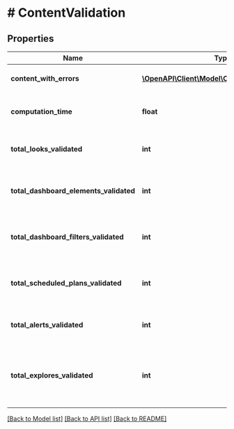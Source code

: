# # ContentValidation

## Properties

Name | Type | Description | Notes
------------ | ------------- | ------------- | -------------
**content_with_errors** | [**\OpenAPI\Client\Model\ContentValidatorError[]**](ContentValidatorError.md) | A list of content errors | [optional] [readonly]
**computation_time** | **float** | Duration of content validation in seconds | [optional] [readonly]
**total_looks_validated** | **int** | The number of looks validated | [optional] [readonly]
**total_dashboard_elements_validated** | **int** | The number of dashboard elements validated | [optional] [readonly]
**total_dashboard_filters_validated** | **int** | The number of dashboard filters validated | [optional] [readonly]
**total_scheduled_plans_validated** | **int** | The number of scheduled plans validated | [optional] [readonly]
**total_alerts_validated** | **int** | The number of alerts validated | [optional] [readonly]
**total_explores_validated** | **int** | The number of explores used across all content validated | [optional] [readonly]

[[Back to Model list]](../../README.md#models) [[Back to API list]](../../README.md#endpoints) [[Back to README]](../../README.md)
